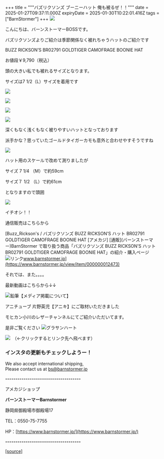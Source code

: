 +++
title = """バズリクソンズ ブーニーハット 俺も被るぜ！！"""
date = 2025-01-27T09:37:11.000Z
expiryDate = 2025-01-30T10:22:01.416Z
tags = ["BarnStormer"]
+++
[![](https://stat.ameba.jp/user_images/20231023/16/barnstormer-go/b2/03/p/o0420015015354743273.png)](https://ameblo.jp/barnstormer-go/entry-12825670498.html)

こんにちは、バーンストーマーBOSSです。

バズリクソンズよりご紹介は季節関係なく被れちゃうハットのご紹介です

BUZZ RICKSON’S BR02791 GOLDTIGER CAMOFRAGE BOONIE HAT

お値段￥9,790（税込）

頭の大きい私でも被れるサイズとなります。

サイズは7 1/2（L）サイズを着用です

[![](https://stat.ameba.jp/user_images/20250127/15/barnstormer-go/20/93/j/o0500075015537696512.jpg)](https://stat.ameba.jp/user_images/20250127/15/barnstormer-go/20/93/j/o0500075015537696512.jpg)

[![](https://stat.ameba.jp/user_images/20250127/15/barnstormer-go/08/80/j/o0500075015537696508.jpg)](https://stat.ameba.jp/user_images/20250127/15/barnstormer-go/08/80/j/o0500075015537696508.jpg)

[![](https://stat.ameba.jp/user_images/20250127/15/barnstormer-go/28/57/j/o0500075015537696516.jpg)](https://stat.ameba.jp/user_images/20250127/15/barnstormer-go/28/57/j/o0500075015537696516.jpg)

[![](https://stat.ameba.jp/user_images/20250127/15/barnstormer-go/48/7f/j/o0500075015537696521.jpg)](https://stat.ameba.jp/user_images/20250127/15/barnstormer-go/48/7f/j/o0500075015537696521.jpg)

深くもなく浅くもなく被りやすいハットとなっております

派手かな？思っていたゴールドタイガーカモも意外と合わせやすそうですね

[![](https://stat.ameba.jp/user_images/20250127/15/barnstormer-go/74/61/j/o0500075015537699943.jpg)](https://stat.ameba.jp/user_images/20250127/15/barnstormer-go/74/61/j/o0500075015537699943.jpg)

ハット用のスケールで改めて測りましたが

サイズ 7 1/4 （M）で約59cm

サイズ７ 1/2 （L）で約61cm

となりますので頭囲

[![](https://stat.ameba.jp/user_images/20250127/15/barnstormer-go/03/f9/j/o0500075015537696524.jpg)](https://stat.ameba.jp/user_images/20250127/15/barnstormer-go/03/f9/j/o0500075015537696524.jpg)

イチオシ！！

通信販売はこちらから

[Buzz\_Rickson's / バズリクソンズ BUZZ RICKSON’S ハット BR02791 GOLDTIGER CAMOFRAGE BOONIE HAT \[アメカジ\] \[通販\](バーンストーマー)BarnStormer で取り扱う商品「バズリクソンズ BUZZ RICKSON’S ハット BR02791 GOLDTIGER CAMOFRAGE BOONIE HAT」の紹介・購入ページ![リンク](https://c.stat100.ameba.jp/ameblo/symbols/v3.20.0/svg/gray/editor_link.svg)www.barnstormer.jp](https://www.barnstormer.jp/view/item/000000012473)

それでは、また。。。。

最新動画はこちらから↓↓

![鉛筆](https://stat100.ameba.jp/blog/ucs/img/char/char3/519.png)【メディア掲載について】

アニチューブ 片野英児【アニキ】にご取材いただきました

モヒカン小川のレザーチャンネルにてご紹介いただいてます。

是非ご覧ください ![グラサンハート](https://stat100.ameba.jp/blog/ucs/img/char/char3/148.png)

[![](https://stat.ameba.jp/user_images/20230412/16/barnstormer-go/6a/23/p/o0108010815269242493.png)](https://www.instagram.com/barnstormer_daily/)　（←クリックするとリンク先へ飛べます）

### インスタの更新もチェックしようー！

We also accept international shipping,  
Please contact us at bs@barnstormer.jp

**\-------------------------------------**

アメカジショップ

**バーンストーマーBarnstormer**

静岡県御殿場市御殿場17

TEL：0550-75-7755

HP：[https://www.barnstormer.jp/](https://www.barnstormer.jp/)

**\-------------------------------------**

[[source]](https://ameblo.jp/barnstormer-go/entry-12884068052.html)

